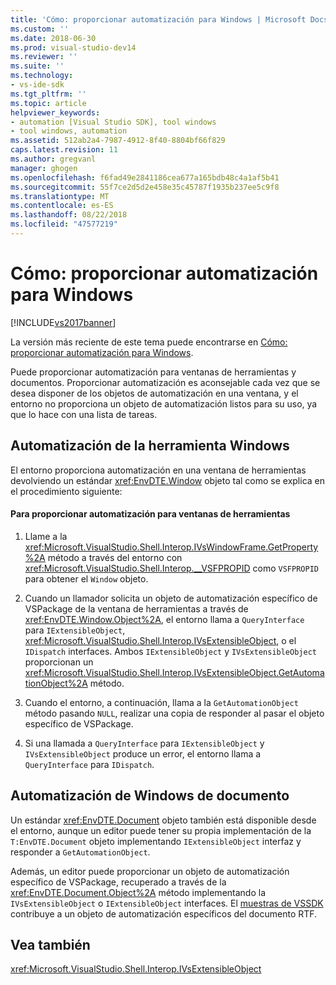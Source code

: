 ```yaml
---
title: 'Cómo: proporcionar automatización para Windows | Microsoft Docs'
ms.custom: ''
ms.date: 2018-06-30
ms.prod: visual-studio-dev14
ms.reviewer: ''
ms.suite: ''
ms.technology:
- vs-ide-sdk
ms.tgt_pltfrm: ''
ms.topic: article
helpviewer_keywords:
- automation [Visual Studio SDK], tool windows
- tool windows, automation
ms.assetid: 512ab2a4-7987-4912-8f40-8804bf66f829
caps.latest.revision: 11
ms.author: gregvanl
manager: ghogen
ms.openlocfilehash: f6fad49e2841186cea677a165bdb48c4a1af5b41
ms.sourcegitcommit: 55f7ce2d5d2e458e35c45787f1935b237ee5c9f8
ms.translationtype: MT
ms.contentlocale: es-ES
ms.lasthandoff: 08/22/2018
ms.locfileid: "47577219"
---
```

# <a name="how-to-provide-automation-for-windows"></a>Cómo: proporcionar automatización para Windows
[!INCLUDE[vs2017banner](../../includes/vs2017banner.md)]

La versión más reciente de este tema puede encontrarse en [Cómo: proporcionar automatización para Windows](https://docs.microsoft.com/visualstudio/extensibility/internals/how-to-provide-automation-for-windows).  
  
Puede proporcionar automatización para ventanas de herramientas y documentos. Proporcionar automatización es aconsejable cada vez que se desea disponer de los objetos de automatización en una ventana, y el entorno no proporciona un objeto de automatización listos para su uso, ya que lo hace con una lista de tareas.  
  
## <a name="automation-for-tool-windows"></a>Automatización de la herramienta Windows  
 El entorno proporciona automatización en una ventana de herramientas devolviendo un estándar <xref:EnvDTE.Window> objeto tal como se explica en el procedimiento siguiente:  
  
#### <a name="to-provide-automation-for-tool-windows"></a>Para proporcionar automatización para ventanas de herramientas  
  
1.  Llame a la <xref:Microsoft.VisualStudio.Shell.Interop.IVsWindowFrame.GetProperty%2A> método a través del entorno con <xref:Microsoft.VisualStudio.Shell.Interop.__VSFPROPID> como `VSFPROPID` para obtener el `Window` objeto.  
  
2.  Cuando un llamador solicita un objeto de automatización específico de VSPackage de la ventana de herramientas a través de <xref:EnvDTE.Window.Object%2A>, el entorno llama a `QueryInterface` para `IExtensibleObject`, <xref:Microsoft.VisualStudio.Shell.Interop.IVsExtensibleObject>, o el `IDispatch` interfaces. Ambos `IExtensibleObject` y `IVsExtensibleObject` proporcionan un <xref:Microsoft.VisualStudio.Shell.Interop.IVsExtensibleObject.GetAutomationObject%2A> método.  
  
3.  Cuando el entorno, a continuación, llama a la `GetAutomationObject` método pasando `NULL`, realizar una copia de responder al pasar el objeto específico de VSPackage.  
  
4.  Si una llamada a `QueryInterface` para `IExtensibleObject` y `IVsExtensibleObject` produce un error, el entorno llama a `QueryInterface` para `IDispatch`.  
  
## <a name="automation-for-document-windows"></a>Automatización de Windows de documento  
 Un estándar <xref:EnvDTE.Document> objeto también está disponible desde el entorno, aunque un editor puede tener su propia implementación de la `T:EnvDTE.Document` objeto implementando `IExtensibleObject` interfaz y responder a `GetAutomationObject`.  
  
 Además, un editor puede proporcionar un objeto de automatización específico de VSPackage, recuperado a través de la <xref:EnvDTE.Document.Object%2A> método implementando la `IVsExtensibleObject` o `IExtensibleObject` interfaces. El [muestras de VSSDK](../../misc/vssdk-samples.md) contribuye a un objeto de automatización específicos del documento RTF.  
  
## <a name="see-also"></a>Vea también  
 <xref:Microsoft.VisualStudio.Shell.Interop.IVsExtensibleObject>

